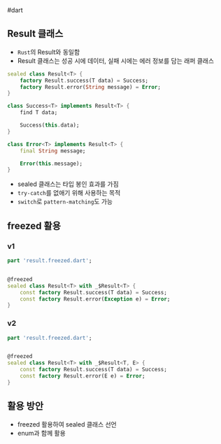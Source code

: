 #dart 

## Result 클래스
- `Rust`의 Result와 동일함
- Result 클래스는 성공 시에 데이터, 실패 시에는 에러 정보를 담는 래퍼 클래스

```dart
sealed class Result<T> {
	factory Result.success(T data) = Success;
	factory Result.error(String message) = Error;
}

class Success<T> implements Result<T> {
	find T data;

	Success(this.data);
}

class Error<T> implements Result<T> {
	final String message;

	Error(this.message);
}
```

- sealed 클래스는 타입 봉인 효과를 가짐
- `try-catch`를 없애기 위해 사용하는 목적
- `switch`로 `pattern-matching`도 가능


## freezed 활용

### v1

```dart
part 'result.freezed.dart';


@freezed
sealed class Result<T> with _$Result<T> {
	const factory Result.success(T data) = Success;
	const factory Result.error(Exception e) = Error;
}
```

### v2

```dart
part 'result.freezed.dart';


@freezed
sealed class Result<T> with _$Result<T, E> {
	const factory Result.success(T data) = Success;
	const factory Result.error(E e) = Error;
}
```

## 활용 방안
- freezed 활용하여 sealed 클래스 선언
- enum과 함께 활용